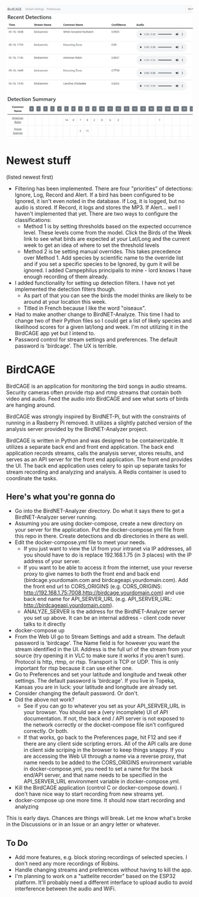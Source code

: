 ![BirdCAGE Screenshot](birdcage.JPG)

# Newest stuff
(listed newest first)
- Filtering has been implemented. There are four "priorities" of detections: Ignore, Log, Record and Alert. If a bird
has been configured to be Ignored, it isn't even noted in the database. If Log, it is logged, but no audio is stored.
If Record, it logs and stores the MP3. If Alert... well I haven't implemented that yet. There are two ways to configure
the classifications:
    - Method 1 is by setting thresholds based on the expected occurrence level. These levels come from the model. Click
the Birds of the Week link to see what birds are expected at your Lat/Long and the current week to get an idea of where
to set the threshold levels
    - Method 2 is be setting manual overrides. This takes precedence over Method 1. Add species by scientific name to
the override list and if you set a specific species to be Ignored, by gum it will be ignored. I added Campephilus
principalis to mine - lord knows I have enough recording of them already.
- I added functionality for setting up detection filters. I have not yet implemented the detection filters though.
    - As part of that you can see the birds the model thinks are likely to be around at your location this week.
    - Titled in French because I like the word "oiseaux".
- Had to make another change to BirdNET-Analyze. This time I had to change two of their Python files so I could
get a list of likely species and likelihood scores for a given lat/long and week. I'm not utilizing it in the
BirdCAGE app yet but I intend to.
- Password control for stream settings and preferences. The default password is 'birdcage'. The UX is terrible.

# BirdCAGE
BirdCAGE is an application for monitoring the bird songs in audio streams. Security cameras often provide
rtsp and rtmp streams that contain both video and audio. Feed the audio into BirdCAGE and see what sorts of birds are hanging around.

BirdCAGE was strongly inspired by BirdNET-Pi, but with the constraints of running in a Rasberry Pi removed. It utilizes
a slightly patched version of the analysis server provided by the BirdNET-Analyzer project. 

BirdCAGE is written in Python and was designed to be containerizable. It utilizes a separate back end and front end application.
The back end application records streams, calls the analysis server, stores results, and serves as an API server for the front end
application. The front end provides the UI. The back end application uses celery to spin up separate tasks for stream recording
and analyzing and analysis. A Redis container is used to coordinate the tasks.

## Here's what you're gonna do
- Go into the BirdNET-Analyzer directory. Do what it says there to get a BirdNET-Analyzer server running.
- Assuming you are using docker-compose, create a new directory on your server for the application. Put the docker-compose.yml
file from this repo in there. Create detections and db directories in there as well.
- Edit the docker-compose.yml file to meet your needs.
    - If you just want to view the UI from your intranet via IP addresses,
all you should have to do is replace 192.168.1.75 (in 3 places) with the IP address of your server.
    - If you want to be able to access it
from the internet, use your reverse proxy to give names to both the front end and back end (birdcage.yourdomain.com and
birdcageapi.yourdomain.com). Add the front end url to CORS_ORIGINS (e.g. CORS_ORIGINS: http://192.168.1.75:7008,http://birdcage.yourdomain.com)
and use back end name for API_SERVER_URL (e.g. API_SERVER_URL: http://birdcageapi.yourdomain.com).
    - ANALYZE_SERVER is the address for the BirdNET-Analyzer server you set up above. It can be an internal address - client
code never talks to it directly
- docker-compose up
- From the Web UI go to Stream Settings and add a stream. The default password is 'birdcage'. The Name field is for however you want the stream identified in the
UI. Address is the full url of the stream from your source (try opening it in VLC to make sure it works if you aren't sure).
Protocol is http, rtmp, or rtsp. Transport is TCP or UDP. This is only important for rtsp because it can use either one.
- Go to Preferences and set your latitude and longitude and tweak other settings. The default password is 'birdcage'. 
If you live in Topeka, Kansas you are
in luck: your latitude and longitude are already set.
- Consider changing the default password. Or don't.
- Did the above not work?
    - See if you can go to whatever you set as your API_SERVER_URL in your browser. You should see a (very incomplete) UI of API documentation.
    If not, the back end / API server is not exposed to the network correctly or the docket-compose file isn't configured correctly. Or both.
    - If that works, go back to the Preferences page, hit F12 and see if there are any client side scripting errors. All of the API
    calls are done in client side scriping in the browser to keep things snappy. If you are accessing the Web UI through a name via a reverse
    proxy, that name needs to be added to the CORS_ORIGINS environment variable in docker-compose.yml, you need to set a name for the back end/API server, and that name
    needs to be specified in the API_SERVER_URL environment variable in docker-compose.yml.
- Kill the BirdCAGE application (control C or docker-compose down). I don't have nice way to start recording from new streams yet.
- docker-compose up one more time. It should now start recording and analyzing

This is early days. Chances are things will break. Let me know what's broke in the Discussions or in an Issue or an angry
letter or whatever.

## To Do
- Add more features, e.g. block storing recordings of selected species. I don't need any more recordings of Robins.
- Handle changing streams and preferences without having to kill the app.
- I'm planning to work on a "sattelite recorder" based on the ESP32 platform. It'll probably need a different interface to upload audio
to avoid interference between the audio and WiFi.
